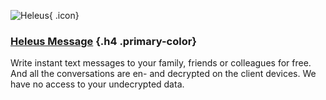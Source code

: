 ![Heleus](/message/icon.png){ .icon}

### [Heleus Message](/message) {.h4 .primary-color}
Write instant text messages to your family, friends or colleagues for free.
And all the conversations are en- and decrypted on the client devices. We have
no access to your undecrypted data.